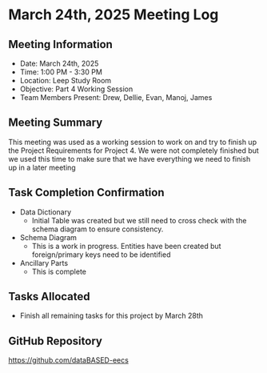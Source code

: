 # March 24th, 2025 Meeting Log
## Meeting Information
- Date: March 24th, 2025
- Time: 1:00 PM - 3:30 PM
- Location: Leep Study Room
- Objective: Part 4 Working Session
- Team Members Present: Drew, Dellie, Evan, Manoj, James

## Meeting Summary
  This meeting was used as a working session to work on and try to finish up the Project Requirements for Project 4. We were not completely finished but we used this time to make sure that we have everything we need to finish up in a later meeting

## Task Completion Confirmation
- Data Dictionary
  - Initial Table was created but we still need to cross check with the schema diagram to ensure consistency.
- Schema Diagram
  - This is a work in progress. Entities have been created but foreign/primary keys need to be identified
- Ancillary Parts
  - This is complete

## Tasks Allocated
  - Finish all remaining tasks for this project by March 28th

## GitHub Repository
https://github.com/dataBASED-eecs